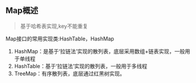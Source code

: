 ## Map概述

>基于哈希表实现,key不能重复

Map接口的常用实现类:HashTable，HashMap

1. HashMap：是基于‘拉链法’实现的散列表，底层采用数组+链表实现，一般用于单线程
2. HashTable：基于‘拉链法’实现的散列表，一般用于多线程
3. TreeMap：有序散列表，底层通过红黑树实现。